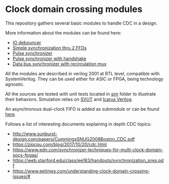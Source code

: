# Clock domain crossing modules

This repository gathers several basic modules to handle CDC in a design.


More information about the modules can be found here:

- [IO debouncer](doc/debouncer.md)
- [Simple synchronization thru 2 FFDs](doc/2ffds.md)
- [Pulse synchronizer](doc/pulse_synchro.md)
- [Pulse synchronizer with handshake](doc/pulse_synchro_with_hsk.md)
- [Data bus synchronizer with recirculation mux](doc/data_bus_synchronizer.md)

All the modules are described in verilog 2001 at RTL level, compatible with SystemVerilog.
They can be used either for ASIC or FPGA, being technology agnostic.

All the sources are tested with unit tests located in [sim](sim) folder to illustrate their behaviors.
Simulation relies on [SVUT](https://github.com/damofthemoon/svut) and
[Icarus Verilog](https://github.com/steveicarus/iverilog).

An asynchronous dual-clock FIFO is added as submodule or can be found
[here](https://github.com/damofthemoon/async_fifo).

Follows a list of interesting documents explaining in depth CDC topics:

- http://www.sunburst-design.com/papers/CummingsSNUG2008Boston_CDC.pdf
- https://zipcpu.com/blog/2017/10/20/cdc.html
- https://www.edn.com/synchronizer-techniques-for-multi-clock-domain-socs-fpgas/
- https://web.stanford.edu/class/ee183/handouts/synchronization_pres.pdf
- https://www.eetimes.com/understanding-clock-domain-crossing-issues/#
